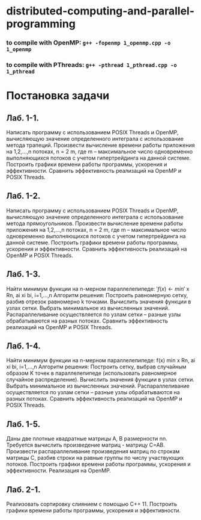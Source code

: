 # distributed-computing-and-parallel-programming

### to compile with OpenMP: `g++ -fopenmp 1_openmp.cpp -o 1_openmp`
### to compile with PThreads: `g++ -pthread 1_pthread.cpp -o 1_pthread`


# Постановка задачи

## Лаб. 1-1. 
Написать программу с использованием POSIX Threads и OpenMP, вычисляющую значение определенного интеграла с использование метода трапеций. Произвести вычисление времени работы приложения на 1,2,…,n потоках, n = 2 m, где m – максимальное число одновременно выполняющихся потоков с учетом гипертрейдинга на данной системе. Построить графики времени работы программы, ускорения и эффективности. Сравнить эффективность реализаций на OpenMP и POSIX Threads.

## Лаб. 1-2. 
Написать программу с использованием POSIX Threads и OpenMP, вычисляющую значение определенного интеграла с использование метода прямоугольников. Произвести вычисление времени работы приложения на 1,2,…,n потоках, n = 2 m, где m – максимальное число одновременно выполняющихся потоков с учетом гипертрейдинга на данной системе. Построить графики времени работы программы, ускорения и эффективности. Сравнить эффективность реализаций на OpenMP и POSIX Threads.

## Лаб. 1-3. 
Найти минимум функции на n-мерном параллелепипеде:
$' f(x) \leftarrow min '$
x Rn, ai xi bi, i=1,...,n
Алгоритм решения:
Построить равномерную сетку, разбив отрезок равномерно k точками.
Вычислить значения функции в узлах сетки.
Выбрать минимальное из вычисленных значений.
Распараллеливание осуществляется по узлам сетки – разные узлы обрабатываются на разных потоках. Сравнить эффективность реализаций на OpenMP и POSIX Threads.

## Лаб. 1-4. 
Найти минимум функции на n-мерном параллелепипеде:
f(x) min
x Rn, ai xi bi, i=1,...,n
Алгоритм решения:
Построить сетку, выбрав случайным образом K точек в параллелепипеде (использовать равномерное случайное распределение).
Вычислить значения функции в узлах сетки.
Выбрать минимальное из вычисленных значений.
Распараллеливание осуществляется по узлам сетки – разные узлы обрабатываются на разных потоках. Сравнить эффективность реализаций на OpenMP и POSIX Threads.


## Лаб. 1-5. 
Даны две плотные квадратные матрицы A, B размерности nn. Требуется вычислить произведение матриц - матрицу C=AB. Произвести распараллеливание произведения матриц по строкам матрицы C, разбив строки на равные группы по числу участвующих потоков. Построить графики времени работы программы, ускорения и эффективности. Реализация на OpenMP.

## Лаб. 2-1. 
Реализовать сортировку слиянием с помощью С++ 11. Построить графики времени работы программы, ускорения и эффективности.  



